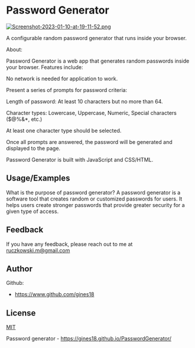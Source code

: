 
# Password Generator
[![Screenshot-2023-01-10-at-19-11-52.png](https://i.postimg.cc/1Xmx35x4/Screenshot-2023-01-10-at-19-11-52.png)](https://postimg.cc/R6DpPmZz)

A configurable random password generator that runs inside your browser.

About:

Password Generator is a web app that generates random passwords inside your browser. Features include:

No network is needed for application to work.

Present a series of prompts for password criteria:

Length of password:
At least 10 characters but no more than 64.

Character types:
Lowercase, Uppercase, Numeric, Special characters ($@%&*, etc.)

At least one character type should be selected.

Once all prompts are answered, the password will be generated and displayed to the page.

Password Generator is built with JavaScript and CSS/HTML.


## Usage/Examples
What is the purpose of password generator?
A password generator is a software tool that creates random or customized passwords for users. It helps users create stronger passwords that provide greater security for a given type of access.

## Feedback

If you have any feedback, please reach out to me at ruczkowski.m@gmail.com

## Author

Github:
- https://www.github.com/gines18

## License

[MIT](https://choosealicense.com/licenses/mit/)



Password generator -
https://gines18.github.io/PasswordGenerator/

